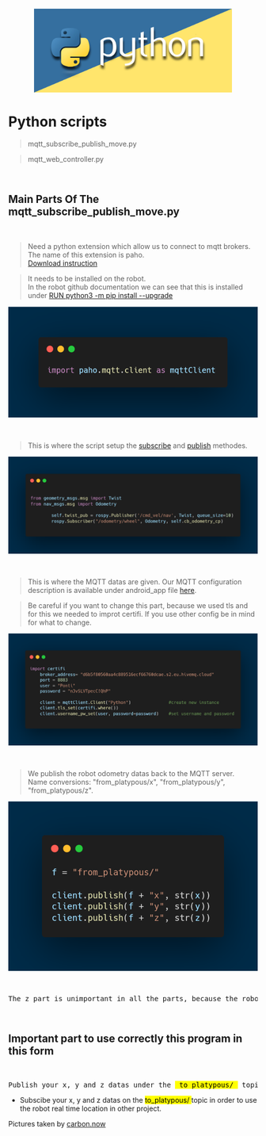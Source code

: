 <p align="center">
  <img
    src="/images/Python-01.jpg"
    alt="drawing" 
    width="400"
  />
</p>

# Python scripts

>mqtt_subscribe_publish_move.py

>mqtt_web_controller.py

<br />

## Main Parts Of The mqtt_subscribe_publish_move.py

<br />

>Need a python extension which allow us to connect to mqtt brokers. The name of this extension is paho.<br />
[Download instruction](https://linux-packages.com/ubuntu-focal-fossa/package/python3-paho-mqtt)

>It needs to be installed on the robot.<br />
In the robot github documentation we can see that this is installed under [RUN python3 -m pip install --upgrade](https://github.com/ABC-iRobotics/PlatypOUs-Mobile-Robot-Platform/blob/devel/docker/Dockerfile)


<p align="center">
  <img
    src="/images/paho.png"
    alt="drawing"
  />
</p>

<br />

>This is where the script setup the [subscribe](http://docs.ros.org/en/noetic/api/nav_msgs/html/msg/Odometry.html) and [publish](http://docs.ros.org/en/melodic/api/geometry_msgs/html/msg/Twist.html) methodes.

<p align="center">
  <img
    src="/images/sub_pub.png"
    alt="drawing"
  />
</p>

<br />

>This is where the MQTT datas are given. Our MQTT configuration description is available under android_app file [here](https://github.com/SiposLevente/3D-Prog-Platypous-Controller/tree/main/android_app).

>Be careful if you want to change this part, because we used tls and for this we needed to improt certifi. If you use other config be in mind for what to change.

<p align="center">
  <img
    src="/images/certifi.png"
    alt="drawing"
  />
</p>

<br />

>We publish the robot odometry datas back to the MQTT server.<br />
Name conversions: "from_platypous/x", "from_platypous/y", "from_platypous/z".

<p align="center">
  <img
    src="/images/publish2.png"
    alt="drawing"
  />
</p>

<br />

<pre>
The z part is unimportant in all the parts, because the robot does not lift up or even if it rose, it could not perceive.
</pre>

<br />

## Important part to use correctly this program in this form

<br />
<pre>
Publish your x, y and z datas under the <mark> to_platypous/ </mark> topic in order to go in the given direction.
</pre>

- Subscibe your x, y and z datas on the  <mark> to_platypous/ </mark> topic in order to use the robot real time location in other project.

Pictures taken by [carbon.now](https://carbon.now.sh/)

